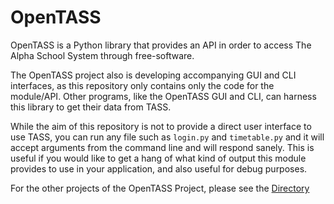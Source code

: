 # OpenTASS

OpenTASS is a Python library that provides an API in order to access The Alpha School System through free-software.

The OpenTASS project also is developing accompanying GUI and CLI interfaces, as this repository only contains only the code for the module/API. Other programs, like the OpenTASS GUI and CLI, can harness this library to get their data from TASS.

While the aim of this repository is not to provide a direct user interface to use TASS, you can run any file such as `login.py` and `timetable.py` and it will accept arguments from the command line and will respond sanely. This is useful if you would like to get a hang of what kind of output this module provides to use in your application, and also useful for debug purposes.

For the other projects of the OpenTASS Project, please see the [Directory](https://github.com/OpenTASS)
